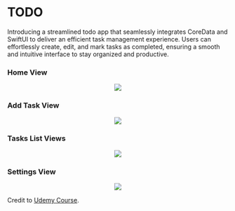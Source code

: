 # TODO

Introducing a streamlined todo app that seamlessly integrates CoreData and SwiftUI to deliver an efficient task management experience. Users can effortlessly create, edit, and mark tasks as completed, ensuring a smooth and intuitive interface to stay organized and productive.
<br>

### Home View

<p align="center">
  <img src="https://github.com/DustinTrinh/iOS_Applications_Completion/tree/main/TodoList_CoreData/DemoImg/home.png" />
</p>

### Add Task View

<p align="center">
  <img src="https://github.com/DustinTrinh/iOS_Applications_Completion/tree/main/TodoList_CoreData/DemoImg/addTask.png" />
</p>

### Tasks List Views

<p align="center">
  <img src="https://github.com/DustinTrinh/iOS_Applications_Completion/tree/main/TodoList_CoreData/DemoImg/tasksList.png" />
</p>

### Settings View

<p align="center">
  <img src="https://github.com/DustinTrinh/iOS_Applications_Completion/tree/main/TodoList_CoreData/DemoImg/setting.png" />
</p>


Credit to [Udemy Course](https://www.udemy.com/course/swiftui-masterclass-course-ios-development-with-swift/).
